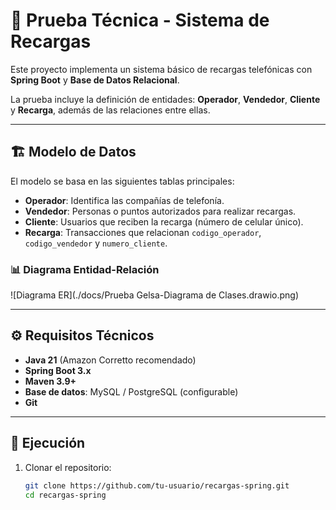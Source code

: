 # 📱 Prueba Técnica - Sistema de Recargas

Este proyecto implementa un sistema básico de recargas telefónicas con **Spring Boot** y **Base de Datos Relacional**.  

La prueba incluye la definición de entidades: **Operador**, **Vendedor**, **Cliente** y **Recarga**, además de las relaciones entre ellas.

---

## 🏗️ Modelo de Datos

El modelo se basa en las siguientes tablas principales:

- **Operador**: Identifica las compañías de telefonía.
- **Vendedor**: Personas o puntos autorizados para realizar recargas.
- **Cliente**: Usuarios que reciben la recarga (número de celular único).
- **Recarga**: Transacciones que relacionan `codigo_operador`, `codigo_vendedor` y `numero_cliente`.

### 📊 Diagrama Entidad-Relación

![Diagrama ER](./docs/Prueba Gelsa-Diagrama de Clases.drawio.png)

---

## ⚙️ Requisitos Técnicos

- **Java 21** (Amazon Corretto recomendado)
- **Spring Boot 3.x**
- **Maven 3.9+**
- **Base de datos**: MySQL / PostgreSQL (configurable)
- **Git**

---

## 🚀 Ejecución

1. Clonar el repositorio:
   ```bash
   git clone https://github.com/tu-usuario/recargas-spring.git
   cd recargas-spring
